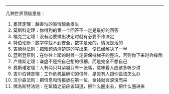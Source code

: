 

----



几种世界顶级思维：



1. 墨菲定理：越害怕的事情越会发生
2. 莫斯科定理：你得到的第一个回答不一定是最好的回答
3. 福克兰定理：没有必要做出决定时就有必要不作决定
4. 特伯论断：数字中找不到安全，数字是死的，情况是活的
5. 吉德林法则：把难题清清楚楚的写出来，便已经解决了一半
6. 蓝斯登原则：在你往上爬的时候一定要保持梯子的整洁，否则你下来时会摔倒
7. 卢维斯定理：谦虚不是把自己想的很糟，而是完全不想自己
8. 费斯诺定理：人有两只耳朵越只有一张嘴，意味着人应该多听少讲
9. 吉尔伯特定理：工作危机最确切的信号，是没有人跟你说该怎么办
10. 沃尔森法则：把信息和情报放在第一位，金钱就会滚滚而来
11. 佛洛斯特法则：在筑墙之前应该知道，把什么圈出去，把什么圈进来